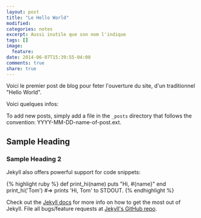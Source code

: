 ```yaml
---
layout: post
title: "Le Hello World"
modified:
categories: notes
excerpt: Aussi inutile que son nom l'indique
tags: []
image:
  feature:
date: 2014-06-07T15:39:55-04:00
comments: true
share: true
---
```


Voici le premier post de blog pour feter l'ouverture du site, d'un traditionnel "Hello World".

Voici quelques infos: 

To add new posts, simply add a file in the `_posts` directory that follows the convention: YYYY-MM-DD-name-of-post.ext.

## Sample Heading

### Sample Heading 2

Jekyll also offers powerful support for code snippets:

{% highlight ruby %}
def print_hi(name)
  puts "Hi, #{name}"
end
print_hi('Tom')
#=> prints 'Hi, Tom' to STDOUT.
{% endhighlight %}

Check out the [Jekyll docs][jekyll] for more info on how to get the most out of Jekyll. File all bugs/feature requests at [Jekyll's GitHub repo][jekyll-gh].

[jekyll-gh]: https://github.com/jekyll/jekyll
[jekyll]:    http://jekyllrb.com
